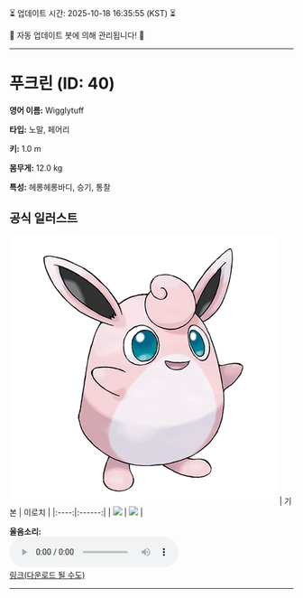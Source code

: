 
⏳ 업데이트 시간: 2025-10-18 16:35:55 (KST) ⏳

🤖 자동 업데이트 봇에 의해 관리됩니다! 🤖

---

# 푸크린 (ID: 40)
**영어 이름:** Wigglytuff

**타입:** 노말, 페어리

**키:** 1.0 m

**몸무게:** 12.0 kg

**특성:** 헤롱헤롱바디, 승기, 통찰

## 공식 일러스트
![](https://raw.githubusercontent.com/PokeAPI/sprites/master/sprites/pokemon/other/official-artwork/40.png)
| 기본 | 이로치 |
|:----:|:------:|
| <img src="http://play.pokemonshowdown.com/sprites/ani/wigglytuff.gif" width="200"> | <img src="http://play.pokemonshowdown.com/sprites/ani-shiny/wigglytuff.gif" width="200"> |

**울음소리:**<br><audio controls src="https://raw.githubusercontent.com/PokeAPI/cries/main/cries/pokemon/latest/40.ogg"></audio><br> [링크(다운로드 될 수도)](https://raw.githubusercontent.com/PokeAPI/cries/main/cries/pokemon/latest/40.ogg)


---
